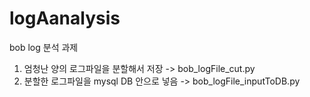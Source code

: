 # logAanalysis
bob log 분석 과제
1. 엄청난 양의 로그파일을 분할해서 저장 -> bob_logFile_cut.py
2. 분할한 로그파일을 mysql DB 안으로 넣음 -> bob_logFile_inputToDB.py
